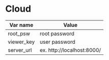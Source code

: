 # Cloud
|Var name  |Value                     |
|----------|--------------------------|
|root_psw  |root password             |
|viewer_key|user password             |
|server_url|ex. http://localhost:8000/|
